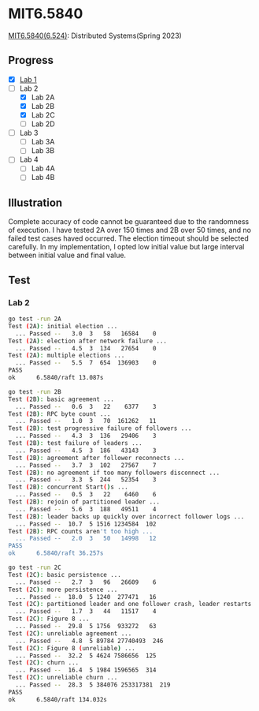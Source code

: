 # MIT6.5840

[MIT6.5840(6.524)](https://pdos.csail.mit.edu/6.824/schedule.html): Distributed Systems(Spring 2023)

## Progress

- [x] [Lab 1](./Project/Lab1.md)
- [ ] Lab 2
  - [x] Lab 2A
  - [x] Lab 2B
  - [x] Lab 2C
  - [ ] Lab 2D
- [ ] Lab 3
  - [ ] Lab 3A
  - [ ] Lab 3B
- [ ] Lab 4
  - [ ] Lab 4A
  - [ ] Lab 4B

## Illustration

Complete accuracy of code cannot be guaranteed due to the randomness of execution. I have tested 2A over 150 times and 2B over 50 times, and no failed test cases haved occurred. The election timeout should be selected carefully. In my implementation, I opted low initial value but large interval between initial value and final value. 

## Test

### Lab 2

```bash
go test -run 2A
Test (2A): initial election ...
  ... Passed --   3.0  3   58   16584    0
Test (2A): election after network failure ...
  ... Passed --   4.5  3  134   27654    0
Test (2A): multiple elections ...
  ... Passed --   5.5  7  654  136903    0
PASS
ok  	6.5840/raft	13.087s

```

```bash
go test -run 2B
Test (2B): basic agreement ...
  ... Passed --   0.6  3   22    6377    3
Test (2B): RPC byte count ...
  ... Passed --   1.0  3   70  161262   11
Test (2B): test progressive failure of followers ...
  ... Passed --   4.3  3  136   29406    3
Test (2B): test failure of leaders ...
  ... Passed --   4.5  3  186   43143    3
Test (2B): agreement after follower reconnects ...
  ... Passed --   3.7  3  102   27567    7
Test (2B): no agreement if too many followers disconnect ...
  ... Passed --   3.3  5  244   52354    3
Test (2B): concurrent Start()s ...
  ... Passed --   0.5  3   22    6460    6
Test (2B): rejoin of partitioned leader ...
  ... Passed --   5.6  3  188   49511    4
Test (2B): leader backs up quickly over incorrect follower logs ...
  ... Passed --  10.7  5 1516 1234584  102
Test (2B): RPC counts aren't too high ...
  ... Passed --   2.0  3   50   14998   12
PASS
ok  	6.5840/raft	36.257s

```

```bash
go test -run 2C
Test (2C): basic persistence ...
  ... Passed --   2.7  3   96   26609    6
Test (2C): more persistence ...
  ... Passed --  18.0  5 1240  277471   16
Test (2C): partitioned leader and one follower crash, leader restarts ...
  ... Passed --   1.7  3   44   11517    4
Test (2C): Figure 8 ...
  ... Passed --  29.8  5 1756  933272   63
Test (2C): unreliable agreement ...
  ... Passed --   4.8  5 89784 27740493  246
Test (2C): Figure 8 (unreliable) ...
  ... Passed --  32.2  5 4624 7586656  125
Test (2C): churn ...
  ... Passed --  16.4  5 1984 1596565  314
Test (2C): unreliable churn ...
  ... Passed --  28.3  5 384076 253317381  219
PASS
ok  	6.5840/raft	134.032s

```

